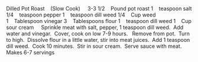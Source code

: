 Dilled Pot Roast    (Slow Cook)
 
 
3-3 1/2    Pound pot roast
1    teaspoon salt
1/4    teaspoon pepper
1    teaspoon dill weed
1/4    Cup weed
1    Tablespoon vinegar
3    Tablespoons flour
1    teaspoon dill weed
1    Cup sour cream
 
 
Sprinkle meat with salt, pepper, 1 teaspoon dill weed.  Add water and vinegar.  Cover, cook on low 7-9 hours.  
Remove from pot.  Turn to high.  Dissolve flour in a little water, stir into meat juices.  Add 1 teaspoon dill weed.  Cook 10 minutes.  Stir in sour cream.  Serve sauce with meat. 
 
Makes 6-7 servings
